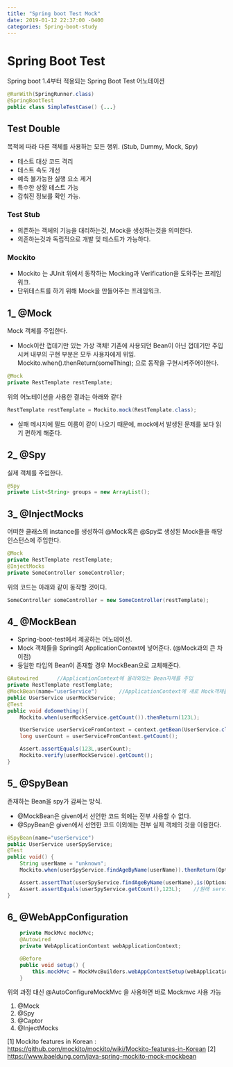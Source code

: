 ```yaml
---
title: "Spring boot Test Mock"
date: 2019-01-12 22:37:00 -0400
categories: Spring-boot-study
---
```


# Spring Boot Test

Spring boot 1.4부터 적용되는 Spring Boot Test 어노테이션
```java
@RunWith(SpringRunner.class)
@SpringBootTest
public class SimpleTestCase() {...}
```
## Test Double
목적에 따라 다른 객체를 사용하는 모든 행위. (Stub, Dummy, Mock, Spy)
- 테스트 대상 코드 격리
- 테스트 속도 개선
- 예측 불가능한 실행 요소 제거
- 특수한 상황 테스트 가능
- 감춰진 정보를 확인 가능. 
  
### Test Stub
+ 의존하는 객체의 기능을 대리하는것, Mock을 생성하는것을 의미한다. 
+ 의존하는것과 독립적으로 개발 및 테스트가 가능하다.

### Mockito
- Mockito 는 JUnit 위에서 동작하는 Mocking과 Verification을 도와주는 프레임워크.
- 단위테스트를 하기 위해 Mock을 만들어주는 프레임워크.

## 1_ @Mock
Mock 객체를 주입한다.
+ Mock이란 껍데기만 있는 가상 객체!
    기존에 사용되던 Bean이 아닌 껍데기만 주입시켜 내부의 구현 부분은 모두 사용자에게 위임.
    Mockito.when().thenReturn(someThing); 으로 동작을 구현시켜주어야한다.
```java
@Mock
private RestTemplate restTemplate;
```
위의 어노테이션을 사용한 결과는 아래와 같다
```java
RestTemplate restTemplate = Mockito.mock(RestTemplate.class);
```
+ 실패 메시지에 필드 이름이 같이 나오기 때문에, mock에서 발생된 문제를 보다 읽기 편하게 해준다. 

## 2_ @Spy
실제 객체를 주입한다.
```java
@Spy
private List<String> groups = new ArrayList();
```

## 3_ @InjectMocks
어떠한 클래스의 instance를 생성하여 @Mock혹은 @Spy로 생성된 Mock들을 해당 인스턴스에 주입한다. 
```java
@Mock
private RestTemplate restTemplate;
@InjectMocks
private SomeController someController;
```
위의 코드는 아래와 같이 동작할 것이다.
```java
SomeController someController = new SomeController(restTemplate);
```

## 4_ @MockBean
- Spring-boot-test에서 제공하는 어노테이션.
- Mock 객체들을 Spring의 ApplicationContext에 넣어준다. (@Mock과의 큰 차이점)
- 둥일한 타입의 Bean이 존재할 경우 MockBean으로 교체해준다.
```java
@Autowired      //ApplicationContext에 올라와있는 Bean자체를 주입
private RestTemplate restTemplate;
@MockBean(name="userService")       //ApplicationContext에 새로 Mock객체를 올리고, 기존에 context에 있던 객체를 덮어쓴다.
public UserService userMockService;
@Test
public void doSomething(){
    Mockito.when(userMockService.getCount()).thenReturn(123L);

    UserService userServiceFromContext = context.getBean(UserService.class);
    long userCount = userServiceFromContext.getCount();

    Assert.assertEquals(123L,userCount);
    Mockito.verify(userMockService).getCount();
}
```

## 5_ @SpyBean
존재하는 Bean을 spy가 감싸는 방식.

- @MockBean은 given에서 선언한 코드 외에는 전부 사용할 수 없다.
- @SpyBean은 given에서 선언한 코드 이외에는 전부 실제 객체의 것을 이용한다.
```java
@SpyBean(name="userService")
public UserService userSpyService;
@Test
public void() {
    String userName = "unknown";
    Mockito.when(userSpyService.findAgeByName(userName)).thenReturn(Optional.empty());

    Assert.assertThat(userSpyService.findAgeByName(userName),is(Optional.Empty())); //위에서 지정한 동작대로 리턴될것
    Assert.assertEquals(userSpyService.getCount(),123L);    //원래 service에서 선언한 함수대로 리턴될것.
} 
```

## 6_ @WebAppConfiguration
```java
    private MockMvc mockMvc;
    @Autowired
    private WebApplicationContext webApplicationContext;

    @Before
    public void setup() {
        this.mockMvc = MockMvcBuilders.webAppContextSetup(webApplicationContext).build();
    }
```
위의 과정 대신 @AutoConfigureMockMvc 을 사용하면 바로 Mockmvc 사용 가능







1. @Mock
2. @Spy
3. @Captor
4. @InjectMocks

[1] Mockito features in Korean : https://github.com/mockito/mockito/wiki/Mockito-features-in-Korean
[2] https://www.baeldung.com/java-spring-mockito-mock-mockbean